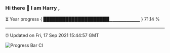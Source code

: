 ### Hi there 👋 I am Harry , 

⏳ Year progress { █████████████████████▁▁▁▁▁▁▁▁▁ } 71.14 %

---

⏰ Updated on Fri, 17 Sep 2021 15:44:57 GMT

![Progress Bar CI](https://github.com/duykhang68/duykhang68/workflows/Progress%20Bar%20CI/badge.svg)
